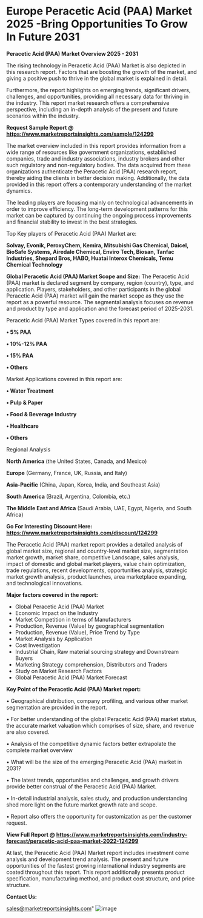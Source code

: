 # Europe Peracetic Acid (PAA) Market 2025 -Bring Opportunities To Grow In Future 2031

<Strong> Peracetic Acid (PAA) Market Overview 2025 - 2031</strong>

The rising technology in Peracetic Acid (PAA) Market is also depicted in this research report. Factors that are boosting the growth of the market, and giving a positive push to thrive in the global market is explained in detail.

Furthermore, the report highlights on emerging trends, significant drivers, challenges, and opportunities, providing all necessary data for thriving in the industry. This report market research offers a comprehensive perspective, including an in-depth analysis of the present and future scenarios within the industry.

<strong>Request Sample Report @ <a href=https://www.marketreportsinsights.com/sample/124299>https://www.marketreportsinsights.com/sample/124299</a></strong>

The market overview included in this report provides information from a wide range of resources like government organizations, established companies, trade and industry associations, industry brokers and other such regulatory and non-regulatory bodies. The data acquired from these organizations authenticate the Peracetic Acid (PAA) research report, thereby aiding the clients in better decision making. Additionally, the data provided in this report offers a contemporary understanding of the market dynamics.

The leading players are focusing mainly on technological advancements in order to improve efficiency. The long-term development patterns for this market can be captured by continuing the ongoing process improvements and financial stability to invest in the best strategies.

Top Key players of Peracetic Acid (PAA) Market are:

<strong>Solvay, Evonik, PeroxyChem, Kemira, Mitsubishi Gas Chemical, Daicel, BioSafe Systems, Airedale Chemical, Enviro Tech, Biosan, Tanfac Industries, Shepard Bros, HABO, Huatai Interox Chemicals, Temu Chemical Technology</strong>

<strong><b>Global Peracetic Acid (PAA) Market Scope and Size:</b></strong>
The Peracetic Acid (PAA) market is declared segment by company, region (country), type, and application. Players, stakeholders, and other participants in the global Peracetic Acid (PAA) market will gain the market scope as they use the report as a powerful resource. The segmental analysis focuses on revenue and product by type and application and the forecast period of 2025-2031.

Peracetic Acid (PAA) Market Types covered in this report are:

<strong>• 5% PAA

• 10%-12% PAA

• 15% PAA

• Others</strong>

Market Applications covered in this report are:

<strong>• Water Treatment

• Pulp & Paper

• Food & Beverage Industry

• Healthcare

• Others</strong> 

Regional Analysis

<strong>North America</strong> (the United States, Canada, and Mexico)

<strong>Europe</strong> (Germany, France, UK, Russia, and Italy)

<strong>Asia-Pacific</strong> (China, Japan, Korea, India, and Southeast Asia)

<strong>South America</strong> (Brazil, Argentina, Colombia, etc.)

<strong>The Middle East and Africa</strong> (Saudi Arabia, UAE, Egypt, Nigeria, and South Africa)

<strong>Go For Interesting Discount Here: <a href=https://www.marketreportsinsights.com/discount/124299>https://www.marketreportsinsights.com/discount/124299</a></strong>

The Peracetic Acid (PAA) market report provides a detailed analysis of global market size, regional and country-level market size, segmentation market growth, market share, competitive Landscape, sales analysis, impact of domestic and global market players, value chain optimization, trade regulations, recent developments, opportunities analysis, strategic market growth analysis, product launches, area marketplace expanding, and technological innovations.

<strong><b>Major factors covered in the report:</b></strong>
<ul>
  <li>Global Peracetic Acid (PAA) Market </li>
  <li>Economic Impact on the Industry</li>
  <li>Market Competition in terms of Manufacturers</li>
  <li>Production, Revenue (Value) by geographical segmentation</li>
  <li>Production, Revenue (Value), Price Trend by Type</li>
  <li>Market Analysis by Application</li>
  <li>Cost Investigation</li>
  <li>Industrial Chain, Raw material sourcing strategy and Downstream Buyers</li>
  <li>Marketing Strategy comprehension, Distributors and Traders</li>
  <li>Study on Market Research Factors</li>
  <li>Global Peracetic Acid (PAA) Market Forecast</li>
</ul>

<strong><b>Key Point of the Peracetic Acid (PAA) Market report:</b></strong>

• Geographical distribution, company profiling, and various other market segmentation are provided in the report.

• For better understanding of the global Peracetic Acid (PAA) market status, the accurate market valuation which comprises of size, share, and revenue are also covered.

• Analysis of the competitive dynamic factors better extrapolate the complete market overview

• What will be the size of the emerging Peracetic Acid (PAA) market in 2031?

• The latest trends, opportunities and challenges, and growth drivers provide better construal of the Peracetic Acid (PAA) Market.

• In-detail industrial analysis, sales study, and production understanding shed more light on the future market growth rate and scope.

• Report also offers the opportunity for customization as per the customer request.

<strong><b>View Full Report @ <a href=https://www.marketreportsinsights.com/industry-forecast/peracetic-acid-paa-market-2022-124299>https://www.marketreportsinsights.com/industry-forecast/peracetic-acid-paa-market-2022-124299</a></b></strong>


At last, the Peracetic Acid (PAA) Market report includes investment come analysis and development trend analysis. The present and future opportunities of the fastest growing international industry segments are coated throughout this report. This report additionally presents product specification, manufacturing method, and product cost structure, and price structure.

<strong>Contact Us:</strong>

sales@marketreportsinsights.com"
![image](https://github.com/user-attachments/assets/db464045-3b27-4a9f-a2b3-183d8054cdd3)
